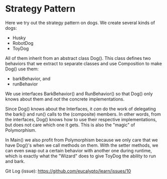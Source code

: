 # Strategy Pattern

Here we try out the strategy pattern on dogs. We create several kinds of dogs:
 - Husky
 - RobotDog
 - ToyDog
 
 All of them inherit from an abstract class Dog(). This class defines two behaviors that we extract to separate classes and use Composition to make Dog() use them:
 - barkBehavior, and
 - runBehavior
 
 We use interfaces BarkBehavior() and RunBehavior() so that Dog() only knows about them and _not_ the concrete implementations.
 
 Since Dog() knows about the Interfaces, it _can_ do the work of delegating the bark() and run() calls to the (composite) members. In other words, from the interfaces, Dog() knows how to use their respective implementations, but does not care which one it gets. This is also the "magic" of Polymorphism.
 
 
In Main() we also profit from Polymorphism because we only care that we have Dog()'s when we call methods on them. With the setter methods, we can even swap out a certain behavior with another one during runtime, which is exactly what the "Wizard" does to give ToyDog the ability to run and bark.


Git Log (issue): https://github.com/eucalypto/learn/issues/10